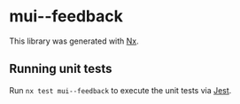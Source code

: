 # mui--feedback

This library was generated with [Nx](https://nx.dev).

## Running unit tests

Run `nx test mui--feedback` to execute the unit tests via [Jest](https://jestjs.io).

